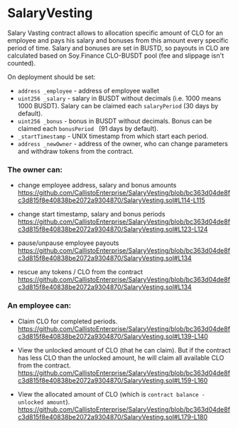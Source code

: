# SalaryVesting

Salary Vasting contract allows to allocation specific amount of CLO for an employee and pays his salary and bonuses from this amount every specific period of time.
Salary and bonuses are set in BUSTD, so payouts in CLO are calculated based on Soy.Finance CLO-BUSDT pool (fee and slippage isn't counted).

On deployment should be set:
- `address _employee` - address of employee wallet
- `uint256 _salary` - salary in BUSDT without decimals (i.e. 1000 means 1000 BUSDT). Salary can be claimed each `salaryPeriod` (30 days by default).
- `uint256 _bonus` - bonus in BUSDT without decimals. Bonus can be claimed each `bonusPeriod ` (91 days by default).
- `_startTimestamp` - UNIX timestamp from which start each period.
- `address _newOwner` - address of the owner, who can change parameters and withdraw tokens from the contract.

### The owner can:
- change employee address, salary and bonus amounts
https://github.com/CallistoEnterprise/SalaryVesting/blob/bc363d04de8fc3d815f8e40838be2072a9304870/SalaryVesting.sol#L114-L115

- change start timestamp, salary and bonus periods
https://github.com/CallistoEnterprise/SalaryVesting/blob/bc363d04de8fc3d815f8e40838be2072a9304870/SalaryVesting.sol#L123-L124

- pause/unpause employee payouts
https://github.com/CallistoEnterprise/SalaryVesting/blob/bc363d04de8fc3d815f8e40838be2072a9304870/SalaryVesting.sol#L134

- rescue any tokens / CLO from the contract
https://github.com/CallistoEnterprise/SalaryVesting/blob/bc363d04de8fc3d815f8e40838be2072a9304870/SalaryVesting.sol#L134

### An employee can:

- Claim CLO for completed periods.
https://github.com/CallistoEnterprise/SalaryVesting/blob/bc363d04de8fc3d815f8e40838be2072a9304870/SalaryVesting.sol#L139-L140

- View the unlocked amount of CLO (that he can claim). But if the contract has less CLO than the unlocked amount, he will claim all available CLO from the contract.
https://github.com/CallistoEnterprise/SalaryVesting/blob/bc363d04de8fc3d815f8e40838be2072a9304870/SalaryVesting.sol#L159-L160

- View the allocated amount of CLO (which is `contract balance - unlocked amount`).
https://github.com/CallistoEnterprise/SalaryVesting/blob/bc363d04de8fc3d815f8e40838be2072a9304870/SalaryVesting.sol#L179-L180
